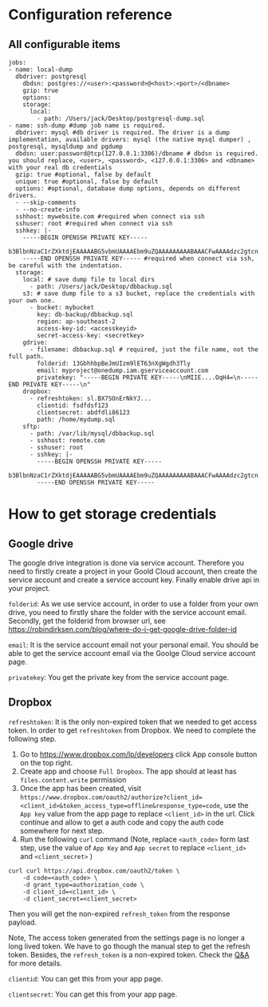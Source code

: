 # Configuration reference
## All configurable items
```
jobs:
- name: local-dump
  dbdriver: postgresql
    dbdsn: postgres://<user>:<password>@<host>:<port>/<dbname>
    gzip: true
    options:
    storage:
      local:
        - path: /Users/jack/Desktop/postgresql-dump.sql
- name: ssh-dump #dump job name is required.
  dbdriver: mysql #db driver is required. The driver is a dump implementation, available drivers: mysql (the native mysql dumper) , postgresql, mysqldump and pgdump
  dbdsn: user:password@tcp(127.0.0.1:3306)/dbname # dbdsn is required. you should replace, <user>, <password>, <127.0.0.1:3306> and <dbname> with your real db credentials
  gzip: true #optional, false by default
  unique: true #optional, false by default
  options: #optional, database dump options, depends on different drivers.
  - --skip-comments
  - --no-create-info
  sshhost: mywebsite.com #required when connect via ssh
  sshuser: root #required when connect via ssh
  sshkey: |-
    -----BEGIN OPENSSH PRIVATE KEY-----
    b3BlbnNzaC1rZXktdjEAAAAABG5vbmUAAAAEbm9uZQAAAAAAAAABAAACFwAAAAdzc2gtcn...
    -----END OPENSSH PRIVATE KEY----- #required when connect via ssh, be careful with the indentation.
  storage:
    local: # save dump file to local dirs
      - path: /Users/jack/Desktop/dbbackup.sql
    s3: # save dump file to a s3 bucket, replace the credentials with your own one.
      - bucket: mybucket
        key: db-backup/dbbackup.sql
        region: ap-southeast-2
        access-key-id: <accesskeyid>
        secret-access-key: <secretkey>
    gdrive:
      - filename: dbbackup.sql # required, just the file name, not the full path.
        folderid: 13GbhhbpBeJmUIzm9lET63nXgWgdh3Tly
        email: myproject@onedump.iam.gserviceaccount.com
        privatekey: "-----BEGIN PRIVATE KEY-----\nMIIE....OqH4=\n-----END PRIVATE KEY-----\n"
    dropbox:
      - refreshtoken: sl.BX7SOnErNkYJ...
        clientid: fsdfdsf123
        clientsecret: abdfdli86123
        path: /home/mydump.sql
    sftp:
      - path: /var/lib/mysql/dbbackup.sql
      - sshhost: remote.com
      - sshuser: root
      - sshkey: |-
        -----BEGIN OPENSSH PRIVATE KEY-----
        b3BlbnNzaC1rZXktdjEAAAAABG5vbmUAAAAEbm9uZQAAAAAAAAABAAACFwAAAAdzc2gtcn...
        -----END OPENSSH PRIVATE KEY-----
```

# How to get storage credentials

## Google drive
The google drive integration is done via service account. Therefore you need to firstly create a project in your Goold Cloud account, then create the service account and create a service account key. Finally enable drive api in your project.

`folderid`: As we use service account, in order to use a folder from your own drive, you need to firstly share the folder with the service account email. Secondly, get the folderid from browser url, see https://robindirksen.com/blog/where-do-i-get-google-drive-folder-id

`email`: It is the service account email not your personal email. You should be able to get the service account email via the Goolge Cloud service account page.

`privatekey`: You get the private key from the service account page.

## Dropbox

`refreshtoken`: It is the only non-expired token that we needed to get access token. In order to get `refreshtoken` from Dropbox. We need to complete the following step.

1. Go to https://www.dropbox.com/lp/developers click App console button on the top right.
1. Create app and choose `Full Dropbox`. The app should at least has `files.content.write` permission
1. Once the app has been created, visit `https://www.dropbox.com/oauth2/authorize?client_id=<client_id>&token_access_type=offline&response_type=code`, use the `App key` value from the app page to replace `<client_id>` in the url. Click continue and allow to get a auth code and copy the auth code somewhere for next step.
1. Run the following `curl` command (Note, replace `<auth_code>` form last step, use the value of `App Key` and `App secret` to replace `<client_id>` and `<client_secret>` )
```
curl curl https://api.dropbox.com/oauth2/token \
    -d code=<auth_code> \
    -d grant_type=authorization_code \
    -d client_id=<client_id> \
    -d client_secret=<client_secret>
```
Then you will get the non-expired `refresh_token` from the response payload.


Note, The access token generated from the settings page is no longer a long lived token. We have to go though the manual step to get the refresh token. Besides, the `refresh_token` is a non-expired token. Check the [Q&A](https://www.dropboxforum.com/t5/Dropbox-API-Support-Feedback/Re-How-to-get-refresh-token-without-User-interaction/m-p/655435/highlight/true#M29847) for more details.

`clientid`: You can get this from your app page.

`clientsecret`: You can get this from your app page.